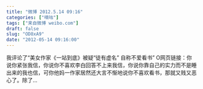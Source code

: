 ```yaml
---
title: "微博 2012.5.14 09:16"
categories: ["嘀咕"]
tags: ["来自微博 weibo.com"]
draft: false
slug: "OD8xA9"
date: "2012-05-14 09:16:00"
---
```


<p>我评论了“美女作家《一站到底》被疑“徒有虚名” 自称不爱看书” O网页链接：你说你紧张我信，你说你不喜欢李白回答不上来我信，你说你靠自己的实力而不是睡出来的我也信，可你他妈一作家居然还大言不惭地说你不喜欢看书，那就又贱又恶心了。除了... ​​​​</p>
